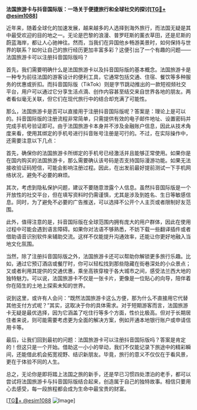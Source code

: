**法国旅游卡与抖音国际版：一场关于便捷旅行和全球社交的探讨[[TG💪+ @esim1088](https://t.me/s/esim1088)]**

近年来，随着全球化的加速发展，越来越多的人选择到海外旅行，而法国无疑是其中最受欢迎的目的地之一。无论是巴黎的浪漫、普罗旺斯的薰衣草田，还是尼斯的蔚蓝海岸，都让人心驰神往。然而，当我们在异国他乡畅游美景时，如何保持与世界的联系？如何让自己的旅行经历更加丰富多彩？这便引出了一个有趣的问题——法国旅游卡可以注册抖音国际版吗？

首先，我们需要明确什么是法国旅游卡以及抖音国际版的基本概念。法国旅游卡是一种专为前往法国的游客设计的便利工具，它通常包括交通、住宿、餐饮等多种服务的优惠或折扣。而抖音国际版（TikTok）则是字节跳动推出的一款短视频社交平台，用户可以通过它分享生活点滴、创作内容甚至结交来自世界各地的朋友。两者看似毫无关联，但它们在现代旅行中的结合却充满了可能性。

那么，法国旅游卡是否可以直接用于注册抖音国际版呢？答案是：理论上是可以的。抖音国际版的注册流程非常简单，只需提供有效的电子邮件地址、设置密码并完成手机号验证即可。由于法国旅游卡本身并不涉及金融账户信息，因此从技术角度来看，使用其绑定的手机号进行抖音账号注册是可行的。不过，在实际操作中，还需要注意以下几点：

首先，确保你的法国旅游卡所绑定的手机号已经激活并且能够正常使用。如果你是在国内购买的法国旅游卡，那么需要确认该号码是否支持国际漫游功能。如果无法接收验证码短信，可能会影响注册过程。因此，在出发前最好提前测试一下手机网络状况，避免不必要的麻烦。

其次，考虑到隐私保护问题，建议不要随意泄露个人信息。虽然抖音国际版是一个开放性的社交平台，但在填写资料时仍需谨慎，尤其是涉及到姓名、生日等敏感信息。同时，为了避免不必要的广告推送，可以选择不公开个人主页或者限制好友范围。

此外，值得注意的是，抖音国际版在全球范围内拥有庞大的用户群体，因此在使用过程中可能会遇到语言障碍。如果你对法语不够熟悉，不妨下载一些翻译插件或者借助语音识别软件来辅助交流。这样不仅能提升沟通效率，还能让你更好地融入当地文化氛围。

当然，除了注册抖音国际版之外，法国旅游卡还可以帮助你解锁更多旅行乐趣。比如，通过它预订酒店或餐厅时，你可以轻松找到那些隐藏在街巷深处的小众景点；又或者利用其提供的交通优惠，乘坐高铁穿梭于各大城市之间，感受法兰西大地的独特魅力。可以说，法国旅游卡不仅是一张卡片，更像是一位贴心的向导，陪伴着你在陌生的土地上探索未知的世界。

说到这里，或许有人会问：“既然法国旅游卡这么方便，那为什么不直接用它代替其他支付方式呢？”其实，这取决于你的具体需求。对于短期游客而言，法国旅游卡无疑是最优选择，因为它涵盖了吃住行等多个方面，性价比极高。但对于长期居住者来说，则可能需要考虑更为全面的解决方案，例如开通本地银行账户或申请信用卡等。

最后，让我们回到最初的问题：法国旅游卡可以注册抖音国际版吗？答案是肯定的！但这只是一个开始。借助这一小小的举动，我们不仅能记录下旅途中的精彩瞬间，还能借此机会拓宽视野、结识新朋友。毕竟，旅行的意义不仅仅在于看风景，更在于体验不同的人生。

总之，无论你是即将踏上法国之旅的新手，还是早已习惯四处漂泊的老手，都可以尝试将法国旅游卡与抖音国际版结合起来，创造属于自己的独特故事。相信只要用心去感受，每一段旅程都会成为生命中最宝贵的财富。

[[TG💪+ @esim1088](https://t.me/s/esim1088) ![Image](https://i.postimg.cc/4NQfJmqS/Snipaste-2025-05-13-00-14-12.png)]